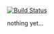 
[![Build Status](https://travis-ci.org/lamont-granquist/ffi-yajl.png)](https://travis-ci.org/lamont-granquist/ffi-yajl)

nothing yet...

